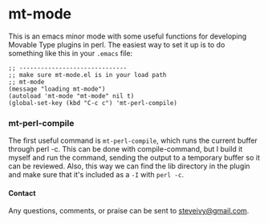 # mt-mode

This is an emacs minor mode with some useful functions for developing Movable Type plugins in perl. The easiest way to set it up is to do something like this in your `.emacs` file:

    ;; ------------------------------
    ;; make sure mt-mode.el is in your load path
    ;; mt-mode
    (message "loading mt-mode")
    (autoload 'mt-mode "mt-mode" nil t)
    (global-set-key (kbd "C-c c") 'mt-perl-compile)

### mt-perl-compile

The first useful command is `mt-perl-compile`, which runs the current buffer through perl -c. This can be done with compile-command, but I build it myself and run the command, sending the output to a temporary buffer so it can be reviewed. Also, this way we can find the lib directory in the plugin and make sure that it's included as a `-I` with `perl -c`.

#### Contact

Any questions, comments, or praise can be sent to steveivy@gmail.com.
